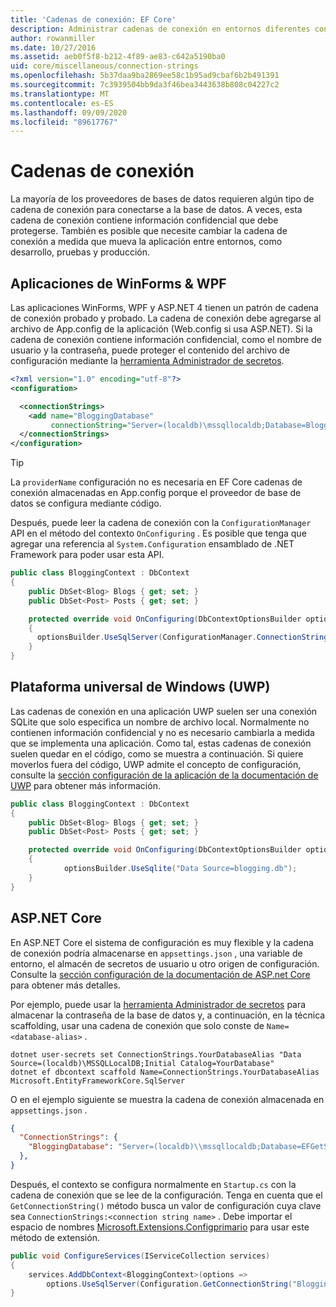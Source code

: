 ```yaml
---
title: 'Cadenas de conexión: EF Core'
description: Administrar cadenas de conexión en entornos diferentes con Entity Framework Core
author: rowanmiller
ms.date: 10/27/2016
ms.assetid: aeb0f5f8-b212-4f89-ae83-c642a5190ba0
uid: core/miscellaneous/connection-strings
ms.openlocfilehash: 5b37daa9ba2869ee58c1b95ad9cbaf6b2b491391
ms.sourcegitcommit: 7c3939504bb9da3f46bea3443638b808c04227c2
ms.translationtype: MT
ms.contentlocale: es-ES
ms.lasthandoff: 09/09/2020
ms.locfileid: "89617767"
---
```

# <a name="connection-strings"></a>Cadenas de conexión

La mayoría de los proveedores de bases de datos requieren algún tipo de cadena de conexión para conectarse a la base de datos. A veces, esta cadena de conexión contiene información confidencial que debe protegerse. También es posible que necesite cambiar la cadena de conexión a medida que mueva la aplicación entre entornos, como desarrollo, pruebas y producción.

## <a name="winforms--wpf-applications"></a>Aplicaciones de WinForms & WPF

Las aplicaciones WinForms, WPF y ASP.NET 4 tienen un patrón de cadena de conexión probado y probado. La cadena de conexión debe agregarse al archivo de App.config de la aplicación (Web.config si usa ASP.NET). Si la cadena de conexión contiene información confidencial, como el nombre de usuario y la contraseña, puede proteger el contenido del archivo de configuración mediante la [herramienta Administrador de secretos](/aspnet/core/security/app-secrets#secret-manager).

``` xml
<?xml version="1.0" encoding="utf-8"?>
<configuration>

  <connectionStrings>
    <add name="BloggingDatabase"
         connectionString="Server=(localdb)\mssqllocaldb;Database=Blogging;Trusted_Connection=True;" />
  </connectionStrings>
</configuration>
```

> [!TIP]  
> La `providerName` configuración no es necesaria en EF Core cadenas de conexión almacenadas en App.config porque el proveedor de base de datos se configura mediante código.

Después, puede leer la cadena de conexión con la `ConfigurationManager` API en el método del contexto `OnConfiguring` . Es posible que tenga que agregar una referencia al `System.Configuration` ensamblado de .NET Framework para poder usar esta API.

``` csharp
public class BloggingContext : DbContext
{
    public DbSet<Blog> Blogs { get; set; }
    public DbSet<Post> Posts { get; set; }

    protected override void OnConfiguring(DbContextOptionsBuilder optionsBuilder)
    {
      optionsBuilder.UseSqlServer(ConfigurationManager.ConnectionStrings["BloggingDatabase"].ConnectionString);
    }
}
```

## <a name="universal-windows-platform-uwp"></a>Plataforma universal de Windows (UWP)

Las cadenas de conexión en una aplicación UWP suelen ser una conexión SQLite que solo especifica un nombre de archivo local. Normalmente no contienen información confidencial y no es necesario cambiarla a medida que se implementa una aplicación. Como tal, estas cadenas de conexión suelen quedar en el código, como se muestra a continuación. Si quiere moverlos fuera del código, UWP admite el concepto de configuración, consulte la [sección configuración de la aplicación de la documentación de UWP](/windows/uwp/app-settings/store-and-retrieve-app-data) para obtener más información.

``` csharp
public class BloggingContext : DbContext
{
    public DbSet<Blog> Blogs { get; set; }
    public DbSet<Post> Posts { get; set; }

    protected override void OnConfiguring(DbContextOptionsBuilder optionsBuilder)
    {
            optionsBuilder.UseSqlite("Data Source=blogging.db");
    }
}
```

## <a name="aspnet-core"></a>ASP.NET Core

En ASP.NET Core el sistema de configuración es muy flexible y la cadena de conexión podría almacenarse en `appsettings.json` , una variable de entorno, el almacén de secretos de usuario u otro origen de configuración. Consulte la [sección configuración de la documentación de ASP.net Core](/aspnet/core/fundamentals/configuration) para obtener más detalles.

Por ejemplo, puede usar la [herramienta Administrador de secretos](/aspnet/core/security/app-secrets#secret-manager) para almacenar la contraseña de la base de datos y, a continuación, en la técnica scaffolding, usar una cadena de conexión que solo conste de `Name=<database-alias>` .

```dotnetcli
dotnet user-secrets set ConnectionStrings.YourDatabaseAlias "Data Source=(localdb)\MSSQLLocalDB;Initial Catalog=YourDatabase"
dotnet ef dbcontext scaffold Name=ConnectionStrings.YourDatabaseAlias Microsoft.EntityFrameworkCore.SqlServer
```

O en el ejemplo siguiente se muestra la cadena de conexión almacenada en `appsettings.json` .

``` json
{
  "ConnectionStrings": {
    "BloggingDatabase": "Server=(localdb)\\mssqllocaldb;Database=EFGetStarted.ConsoleApp.NewDb;Trusted_Connection=True;"
  },
}
```

Después, el contexto se configura normalmente en `Startup.cs` con la cadena de conexión que se lee de la configuración. Tenga en cuenta que el `GetConnectionString()` método busca un valor de configuración cuya clave sea `ConnectionStrings:<connection string name>` . Debe importar el espacio de nombres [Microsoft.Extensions.Configprimario](/dotnet/api/microsoft.extensions.configuration) para usar este método de extensión.

``` csharp
public void ConfigureServices(IServiceCollection services)
{
    services.AddDbContext<BloggingContext>(options =>
        options.UseSqlServer(Configuration.GetConnectionString("BloggingDatabase")));
}
```
